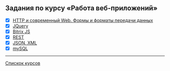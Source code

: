 ## Задания по курсу «Работа веб-приложений»

- [x] [HTTP и современный Web. Формы и форматы передачи данных](https://github.com/TomSG03/bweb-works-http)
- [x] [JQuery](https://github.com/TomSG03/bweb-works-jquery)
- [x] [Bitrix JS](https://github.com/TomSG03/bweb-works-bitrixjs)
- [x] [REST](https://github.com/TomSG03/bweb-works-rest)
- [x] [JSON, XML](https://github.com/TomSG03/bweb-works-json)
- [x] [mySQL](https://github.com/TomSG03/bweb-works-mysql)

---
[Спискок курсов](https://github.com/TomSG03/Training-in-Netology)
